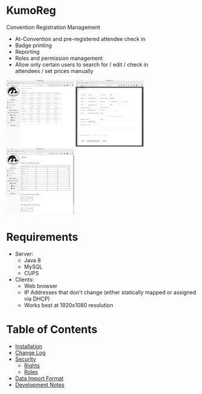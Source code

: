 # KumoReg

Convention Registration Management

- At-Convention and pre-registered attendee check in
- Badge printing                                              
- Reporting                                                      
- Roles and permission management                                
- Allow only certain users to search for / edit / check in       
  attendees / set prices manually                                

[![Home](docs/screenshots/home_t.png)](docs/screenshots/home.png) 
[![Detail](docs/screenshots/detail_t.png)](docs/screenshots/detail.png) 
[![Report](docs/screenshots/report_t.png)](docs/screenshots/report.png)
   
# Requirements
- Server:
  - Java 8
  - MySQL
  - CUPS
- Clients:
  - Web browser
  - IP Addresses that don't change (either statically mapped or assigned via DHCP)
  - Works best at 1920x1080 resolution

# Table of Contents
- [Installation](docs/installation.md)
- [Change Log](CHANGES.md)
- [Security](docs/security/introduction.md)
    - [Rights](docs/security/rights.md)
    - [Roles](docs/security/roles.md)
- [Data Import Format](docs/PreRegDataImportFormat.md)
- [Development Notes](docs/development.md)
